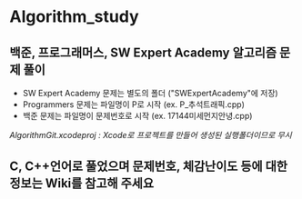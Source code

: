 # Algorithm_study

## 백준, 프로그래머스, SW Expert Academy 알고리즘 문제 풀이

* SW Expert Academy 문제는 별도의 폴더 ("SWExpertAcademy"에 저장)
* Programmers 문제는 파일명이 P로 시작 (ex. P_추석트래픽.cpp)
* 백준 문제는 파일명이 문제번호로 시작 (ex. 17144미세먼지안녕.cpp)


*AlgorithmGit.xcodeproj : Xcode로 프로젝트를 만들어 생성된 실행폴더이므로 무시*

## C, C++언어로 풀었으며 문제번호, 체감난이도 등에 대한 정보는 Wiki를 참고해 주세요 ##

